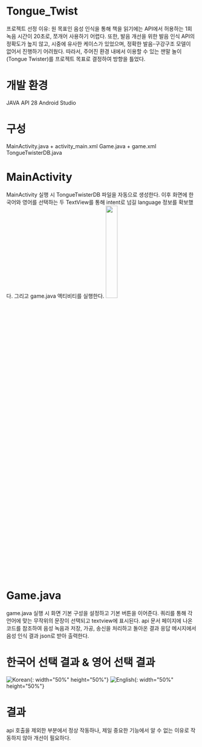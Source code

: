 # Tongue_Twist
프로젝트 선정 이유: 원 목표인 음성 인식을 통해 책을 읽기에는 API에서 허용하는 1회 녹음 시간이 20초로, 쪼개어 사용하기 어렵다. 또한, 발음 개선을 위한 발음 인식 API의 정확도가 높지 않고, 시중에 유사한 케이스가 있었으며, 정확한 발음-구강구조 모델이 없어서 진행하기 어려웠다. 따라서, 주어진 환경 내에서 이용할 수 있는 잰말 놀이(Tongue Twister)를 프로젝트 목표로 결정하여 방향을 틀었다.

# 개발 환경
JAVA API 28
Android Studio

# 구성
MainActivity.java + activity_main.xml
Game.java + game.xml
TongueTwisterDB.java

# MainActivity
MainActivity 실행 시 TongueTwisterDB 파일을 자동으로 생성한다.
이후 화면에 한국어와 영어를 선택하는 두 TextView를 통해 intent로 넘길 language 정보를 확보했다.
그리고 game.java 액티비티를 실행한다.
<img src="https://github.com/user-attachments/assets/653db81c-3fd2-4b72-8852-36cca23a2ccc" width="25%" height="25%"/>

# Game.java
game.java 실행 시 화면 기본 구성을 설정하고 기본 버튼을 이어준다.
쿼리를 통해 각 언어에 맞는 무작위의 문장이 선택되고 textview에 표시된다.
api 문서 페이지에 나온 코드를 참조하여 음성 녹음과 저장, 가공, 송신을 처리하고
돌아온 결과 응답 메시지에서 음성 인식 결과 json로 받아 출력한다.

# 한국어 선택 결과 & 영어 선택 결과
![Korean](https://github.com/user-attachments/assets/42208006-b217-4c25-a2a6-4345bc4e38fb){: width="50%" height="50%"}
![English](https://github.com/user-attachments/assets/5a4315a3-a0c1-4e73-bb8e-73afc8236064){: width="50%" height="50%"}

# 결과
api 호출을 제외한 부분에서 정상 작동하나, 제일 중요한 기능에서 알 수 없는 이유로 작동하지 않아 개선이 필요하다.

